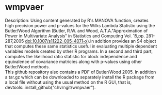 # wmpvaer
Description: Using content generated by R's MANOVA function, creates high precision power and p-values for the Wilks Lambda Statistic 
using the Butler/Wood Algorithm (Butler, R.W. and Wood, A.T.A."Approximation of Power in Multivariate Analysis" in Statistics and Computing Vol. 15,pp. 281-287,2005 <doi:10.1007/s11222-005-4071-x>).In addition provides an S4 object that computes these same
statistics useful in evaluating multiple dependent variables models created by other R programs. In a second and third part, computes the 
likelihood ratio statistic for block independence and equivalence of covariance matricies along with p-values using other Butler/Wood methods.	
This github repository also contains a PDF of Butler/Wood 2005. In addition a tar.gz which can be downloaded to separately install the R package from a local file without using the usual method on the R GUI, that is,  devtools::install_github("chvrngit/wmpvaer"). 
